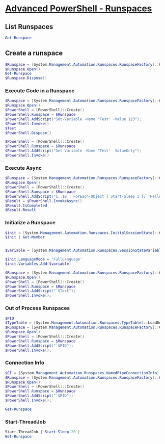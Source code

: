 # [Advanced PowerShell - Runspaces](https://youtu.be/WvxUuru_vhk)

## List Runspaces

```powershell
Get-Runspace
```

## Create a runspace

```powershell
$Runspace = [System.Management.Automation.Runspaces.RunspaceFactory]::CreateRunspace()
$Runspace.Open()
Get-Runspace 
$Runspace.Dispose()
```

### Execute Code in a Runspace

```powershell
$Runspace = [System.Management.Automation.Runspaces.RunspaceFactory]::CreateRunspace()
$Runspace.Open()
$PowerShell = [PowerShell]::Create()
$PowerShell.Runspace = $Runspace 
$PowerShell.AddScript("Set-Variable -Name 'Test' -Value 123");
$PowerShell.Invoke()
$Test 
$PowerShell.Dispose()

$PowerShell = [PowerShell]::Create()
$PowerShell.Runspace = $Runspace 
$PowerShell.AddScript("Get-Variable -Name 'Test' -ValueOnly");
$PowerShell.Invoke()
```

### Execute Async

```powershell
$Runspace = [System.Management.Automation.Runspaces.RunspaceFactory]::CreateRunspace()
$Runspace.Open()
$PowerShell = [PowerShell]::Create()
$PowerShell.Runspace = $Runspace 
$PowerShell.AddScript("1..10 | ForEach-Object { Start-Sleep 1 }; 'Hello, from another runspace!!' ");
$Result = $PowerShell.InvokeAsync() 
$Result.IsCompleted
$Result.Result
```

### Initialize a Runspace

```powershell
$init = [System.Management.Automation.Runspaces.InitialSessionState]::Create()
$init | Get-Member


$variable = [System.Management.Automation.Runspaces.SessionStateVariableEntry]::new("Test", 123, '')

$init.LanguageMode = 'FullLanguage'
$init.Variables.Add($variable)

$Runspace = [System.Management.Automation.Runspaces.RunspaceFactory]::CreateRunspace($init)
$Runspace.Open()
$PowerShell = [PowerShell]::Create()
$PowerShell.Runspace = $Runspace 
$PowerShell.AddScript("`$Test");
$PowerShell.Invoke();
```

### Out of Process Runspaces

```powershell
$PID
$TypeTable = [System.Management.Automation.Runspaces.TypeTable]::LoadDefaultTypeFiles()
$Runspace = [System.Management.Automation.Runspaces.RunspaceFactory]::CreateOutOfProcessRunspace($TypeTable)
$Runspace.Open()
$PowerShell = [PowerShell]::Create()
$PowerShell.Runspace = $Runspace 
$PowerShell.AddScript("`$PID");
$PowerShell.Invoke();
```

### Connection Info

```powershell
$CI = [System.Management.Automation.Runspaces.NamedPipeConnectionInfo]::new($ProcessId)
$Runspace = [System.Management.Automation.Runspaces.RunspaceFactory]::CreateRunspace($CI)
$Runspace.Open()
$PowerShell = [PowerShell]::Create()
$PowerShell.Runspace = $Runspace 
$PowerShell.AddScript("`$PID");
$PowerShell.Invoke();

Get-Runspace
```

### Start-ThreadJob

```powershell
Start-ThreadJob { Start-Sleep 20 }
Get-Runspace
```